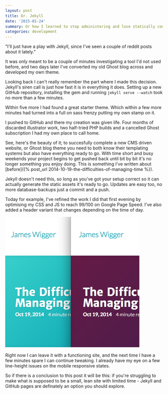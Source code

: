 ```yaml
---
layout: post
title: Dr. Jekyll
date: '2015-01-24'
summary: Or how I learned to stop administering and love statically compiled websites.
categories: development
---
```

"I'll just have a play with Jekyll, since I've seen a couple of reddit posts about it lately."

It was only meant to be a couple of minutes investigating a tool I'd not used before, and two days later I've converted my old Ghost blog across and developed my own theme.

Looking back I can't really remember the part where I made this decision. Jekyll's siren call is just how fast it is in everything it does. Setting up a new GitHub repository, installing the gem and running `jekyll serve --watch` took no more than a few minutes.

Within five more I had found a great starter theme. Which within a few more minutes had turned into a full on sass frenzy putting my own stamp on it.

I pushed to GitHub and there my creation was given life. Four months of discarded illustrator work, two half-tried PHP builds and a cancelled Ghost subscription I had my own place to call home.

See, here's the beauty of it; to succesfully complete a new CMS driven website, or Ghost blog theme you need to both know their templating systems but also have everything ready to go. With time short and busy weekends your project begins to get pushed back until bit by bit it's no longer something you enjoy doing. This is something I've written about [before]({% post_url 2014-10-19-the-difficulties-of-managing-time %}).

Jekyll doesn't need this, so long as you've got your setup correct so it can actually generate the static assets it's ready to go. Updates are easy too, no more database-backups just a commit and a push.

Today for example, I've refined the work I did that first evening by optimising my CSS and JS to reach 99/100 on Google Page Speed. I've also added a header variant that changes depending on the time of day.

![Day & Dusk Headers](/images/day-dusk-headers.png)

Right now I can leave it with a functioning site, and the next time I have a few minutes spare I can continue tweaking. I already have my eye on a few line-height issues on the mobile responsive states.

So if there is a conclusion to this post it will be this: if you're struggling to make what is supposed to be a small, lean site with limited time - Jekyll and GitHub pages are definately an option you should explore.
